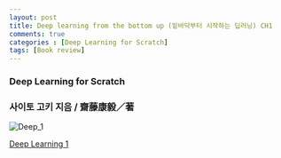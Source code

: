 ```yaml
---
layout: post
title: Deep learning from the bottom up (밑바닥부터 시작하는 딥러닝) CH1
comments: true
categories : [Deep Learning for Scratch]
tags: [Book review]
---
```



### Deep Learning for Scratch

### 사이토 고키 지음 / **齋藤康毅／著**

![Deep_1](https://user-images.githubusercontent.com/75519839/169656829-9b2c8993-1f6a-4d5b-a824-7e28f801ead3.png)


[Deep Learning 1](https://www.notion.so/de6653e554804121b8d308c004af33e0)